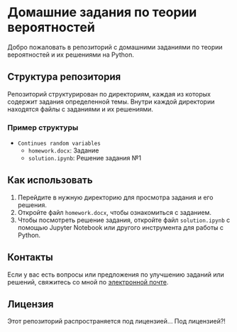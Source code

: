 # Домашние задания по теории вероятностей

Добро пожаловать в репозиторий с домашними заданиями по теории вероятностей и их решениями на Python.

## Структура репозитория

Репозиторий структурирован по директориям, каждая из которых содержит задания определенной темы. Внутри каждой директории находятся файлы с заданиями и их решениями.

### Пример структуры

- `Continues random variables`
  - `homework.docx`: Задание 
  - `solution.ipynb`: Решение задания №1

## Как использовать

1. Перейдите в нужную директорию для просмотра задания и его решения.
2. Откройте файл `homework.docx`, чтобы ознакомиться с заданием.
3. Чтобы посмотреть решение задания, откройте файл `solution.ipynb` с помощью Jupyter Notebook или другого инструмента для работы с Python.

## Контакты

Если у вас есть вопросы или предложения по улучшению заданий или решений, свяжитесь со мной по [электронной почте](stroganovf.t@gmail.com).

## Лицензия

Этот репозиторий распространяется под лицензией... Под лицензией?!